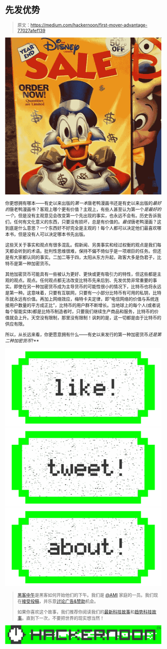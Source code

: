 # 先发优势

> 原文：<https://medium.com/hackernoon/first-mover-advantage-77027afef139>

![](img/5585b2e97531d54a341df799eaa555a6.png)

你更想拥有哪本——有史以来出版的*第一本*唐老鸭漫画书还是有史以来出版的*最好的*唐老鸭漫画书？客观上哪个更有价值？主观上，有些人甚至认为第一个*是最好的一个*，但是没有主观意见会改变第一个先出现的事实，也永远不会有。历史告诉我们，任何有文化意义的东西，只要没有损坏，总是有价值的。*最佳*唐老鸭漫画？这到底是什么意思？一个东西好不好完全是主观的！每个人都可以决定他们最喜欢哪本书，但是没有人可以决定哪本书先出版。

这些天关于事实和观点有很多混乱。假新闻、另类事实和经过权衡的观点是我们每天都会听到的术语。批判性思维很难，保持不偏不倚似乎是一项艰巨的任务。但还是有大家都认同的事实。二加二等于四，太阳从东方升起，政客大多是伪君子，比特币是第一种加密货币。

其他加密货币可能具有一些被认为更好、更快或更有吸引力的特性，但这些都是主观的观点。观点。任何观点都无法改变比特币先来后到、先发优势非常重要的事实。即使在另一种加密货币成为主导货币的可能性很小的情况下，比特币也将永远是第一种。这意味着，只要有互联网，只要有一小部分比特币有可用的私钥，比特币就永远有价值。再加上网络效应，梅特卡夫定律，即“电信网络的价值与系统连接用户数量的平方成正比”，比特币的用户群不断增长。当地球上的每个人(或者说每个智能实体)都是比特币制造者时，只要我们继续生产商品和服务，比特币的价值就会上升。天空没有限制，那里没有限制！讽刺的是，这一切都是由于比特币的供应有限。

所以，从长远来看，你更愿意拥有什么——有史以来发行的第一种加密货币*还是第二种加密货币*?**

[![](img/50ef4044ecd4e250b5d50f368b775d38.png)](http://bit.ly/HackernoonFB)[![](img/979d9a46439d5aebbdcdca574e21dc81.png)](https://goo.gl/k7XYbx)[![](img/2930ba6bd2c12218fdbbf7e02c8746ff.png)](https://goo.gl/4ofytp)

> [黑客中午](http://bit.ly/Hackernoon)是黑客如何开始他们的下午。我们是 [@AMI](http://bit.ly/atAMIatAMI) 家庭的一员。我们现在[接受投稿](http://bit.ly/hackernoonsubmission)，并乐意[讨论广告&赞助](mailto:partners@amipublications.com)机会。
> 
> 如果你喜欢这个故事，我们推荐你阅读我们的[最新科技故事](http://bit.ly/hackernoonlatestt)和[趋势科技故事](https://hackernoon.com/trending)。直到下一次，不要把世界的现实想当然！

![](img/be0ca55ba73a573dce11effb2ee80d56.png)